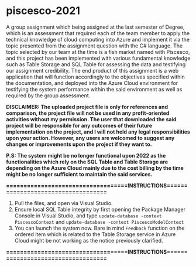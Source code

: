 # piscesco-2021
A group assignment which being assigned at the last semester of Degree, which is an assessment that required each of the team member to apply the technical knowledge of cloud computing into Azure and implement it via the topic presented from the assignment question with the C# language. The topic selected by our team at the time is a fish market named with Piscesco, and this project has been implemented with various fundamental knowledge such as Table Storage and SQL Table for assessing the data and testifying our assignment credibility. The end product of this assignment is a web application that will function accordingly to the objectives specified within the documentation, and deployed into the Azure Cloud environment for testifying the system performance within the said environment as well as required by the group assessment. 

**DISCLAIMER: The uploaded project file is only for references and comparison, the project file will not be used in any profit-oriented activities without my permission. The user that downloaded the said project will be responsible for any outcomes of their future implementation on the project, and I will not held any legal responsibilities upon your action. However, any users are welcomed to suggest any changes or improvements upon the project if they want to.**

**P.S: The system might be no longer functional upon 2022 as the functionalities which rely on the SQL Table and Table Storage are depending on the Azure Cloud mainly due to the cost billing by the time might be no longer sufficient to maintain the said services.**

**===================================INSTRUCTIONS===================================**
1. Pull the files, and open via Visual Studio.
2. Ensure local SQL Table integrity by first opening the Package Manager Console in Visual Studio, and type ```update-database -context PiscescoContext``` and ```update-database -context PiscescoModelContext```
3. You can launch the system now. Bare in mind ``Feedback`` function on the ordered item which is related to the Table Storage service in Azure Cloud might be not working as the notice previously clarified.

**===================================INSTRUCTIONS===================================**
